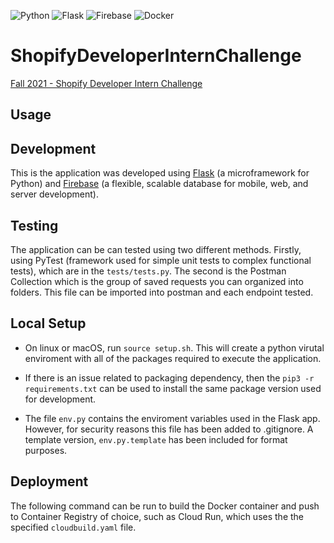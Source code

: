 <p float="left">
   <img alt="Python" src="https://img.shields.io/badge/python-%2314354C.svg?&style=for-the-badge&logo=pythonlogoColor=white"/>
   <img alt="Flask" src="https://img.shields.io/badge/flask-%23000.svg?&style=for-the-badge&logo=flask&logoColor=white"/>
   <img alt="Firebase" src="https://img.shields.io/badge/firebase-%23039BE5.svg?&style=for-the-badge&logo=firebase"/>
   <img alt="Docker" src="https://img.shields.io/badge/docker-%230db7ed.svg?&style=for-the-badge&logo=docker&logoColor=white"/>

</p>

# ShopifyDeveloperInternChallenge

[Fall 2021 - Shopify Developer Intern Challenge](https://docs.google.com/document/d/1ZKRywXQLZWOqVOHC4JkF3LqdpO3Llpfk_CkZPR8bjak/edit#)

## Usage

## Development

This is the application was developed using [Flask](https://flask.palletsprojects.com/en/1.1.x/) (a microframework for Python) and [Firebase](https://firebase.google.com/) (a flexible, scalable database for mobile, web, and server development).

## Testing

The application can be can tested using two different methods. Firstly, using PyTest (framework used for simple unit tests to complex functional tests), which are in the `tests/tests.py`. The second is the Postman Collection which is the group of saved requests you can organized into folders. This file can be imported into postman and each endpoint tested.

## Local Setup

- On linux or macOS, run `source setup.sh`. This will create a python virutal enviroment with all of the packages required to execute the application.

- If there is an issue related to packaging dependency, then the `pip3 -r requirements.txt` can be used to install the same package version used for development.

- The file `env.py` contains the enviroment variables used in the Flask app. However, for security reasons this file has been added to .gitignore. A template version, `env.py.template` has been included for format purposes.

## Deployment

The following command can be run to build the Docker container and push to Container Registry of choice, such as Cloud Run, which uses the the specified `cloudbuild.yaml` file.
